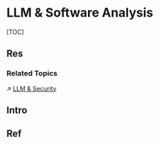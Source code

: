 # LLM & Software Analysis

[TOC]



## Res
### Related Topics
↗ [LLM & Security](../../../Artificial%20Intelligence/🗝️%20AI%20Basics%20&%20Machine%20Learning/🗿%20Neural%20Network%20Models/🦑%20LLM%20(Large%20Language%20Model)/LLM%20Projects/LLM%20&%20Security/LLM%20&%20Security.md)



## Intro



## Ref
[机器语言大模型]: https://mlm.lingyiwanwu.com

[2020年上半年我国互联网网络安全监测数据分析报告]: https://www.cac.gov.cn/2020-09/26/c_1602682854845452.htm

[Self-enhancing pattern detection with LLMs: Our answer to uncovering malicious packages at scale]: https://apiiro.com/blog/llm-code-pattern-malicious-package-detection/

[What's a Universal Windows Platform (UWP) app?]: https://learn.microsoft.com/en-us/windows/uwp/get-started/universal-application-platform-guide

[What is Microsoft Security Copilot?]: https://learn.microsoft.com/en-us/security-copilot/microsoft-security-copilot
